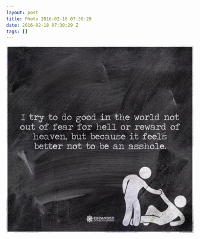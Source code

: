 ```yaml
---
layout: post
title: Photo 2016-02-18 07:30:29
date: 2016-02-18 07:30:29 Z
tags: []
---
```

![](/media/2016/02/139531490029.jpg)
